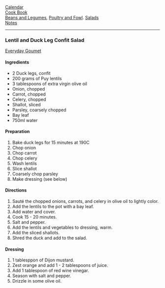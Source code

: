 [Calendar](https://github.com/vmsmith/EDT/blob/master/calendar.md)   
[Cook Book](https://github.com/vmsmith/CookBook/blob/master/README.md)   
[Beans and Legumes](https://github.com/vmsmith/CookBook/blob/master/beans_legumes.md), [Poultry and Fowl](). [Salads]()   
[Notes](https://github.com/vmsmith/CookBook/blob/master/notes.md)   

-----   

### Lentil and Duck Leg Confit Salad   
[Everyday Goumet](https://everydaygourmet.tv/recipes/confit-of-duck-and-lentil-salad)    

#### Ingredients   
* 2 Duck legs, confit
* 200 grams of Puy lentils
* 3 tablespoons of extra virgin olive oil   
* Onion, chopped
* Carrot, chopped
* Celery, chopped
* Shallot, sliced
* Parsley, coarsely chopped   
* Bay leaf
* 750ml water

#### Preparation   
1. Bake duck legs for 15 minutes at 190C
2. Chop onion
3. Chop carrot
4. Chop celery   
5. Wash lentils
6. Slice shallot
7. Coarsely chop parsley   
8. Make dressing (see below)

#### Directions   
1. Sauté the chopped onions, carrots, and celery in olive oil to lightly color.
2. Add the lentils to the pot with a bay leaf.   
3. Add water and cover.   
4. Cook 15 - 20 minutes.
5. Salt and pepper.
6. Add the lentils and vegetables to dressing, warm.
7. Add the sliced shallots.
8. Shred the duck and add to the salad.  


#### Dressing   
1. 1 tablesppon of Dijon mustard.
2. Zest orange and add 1 - 2 tablespoons of juice.  
3. Add 1 tablespoon of red wine vinegar.
4. Season with salt and pepper.
5. Drizzle in some olive oil.  
